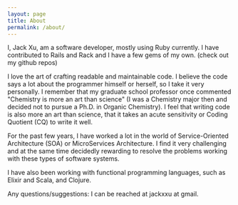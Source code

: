 ```yaml
---
layout: page
title: About
permalink: /about/
---
```


I, Jack Xu, am a software developer, mostly using Ruby currently. I have contributed to Rails and Rack and I have a few gems of my own. (check out my github repos)

I love the art of crafting readable and maintainable code. I believe the code says a lot about the programmer himself or herself, so I take it very personally. I remember that my graduate school professor once commented "Chemistry is more an art than science" (I was a Chemistry major then and decided not to pursue a Ph.D. in Organic Chemistry). I feel that writing code is also more an art than science, that it takes an acute sensitivity or Coding Quotient (CQ) to write it well.

For the past few years, I have worked a lot in the world of Service-Oriented Architecture (SOA) or MicroServices Architecture. I find it very challenging and at the same time decidedly rewarding to resolve the problems working with these types of software systems.

I have also been working with functional programming languages, such as Elixir and Scala, and Clojure.

Any questions/suggestions: I can be reached at jackxxu at gmail.
